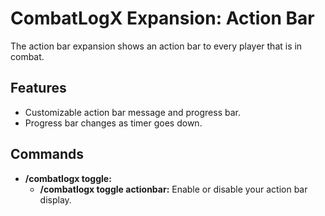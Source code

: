 # CombatLogX Expansion: Action Bar
The action bar expansion shows an action bar to every player that is in combat.

## Features
- Customizable action bar message and progress bar.
- Progress bar changes as timer goes down.

## Commands
- **/combatlogx toggle:**
    - **/combatlogx toggle actionbar:** Enable or disable your action bar display.
